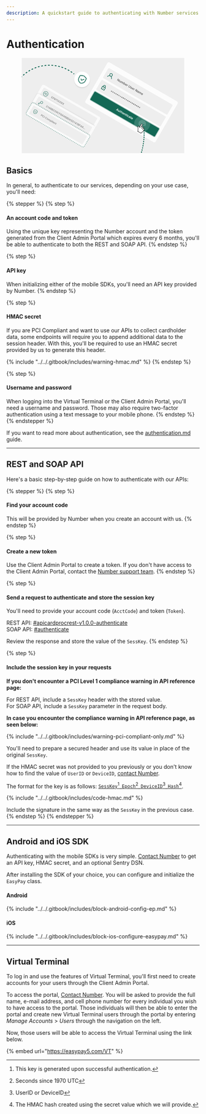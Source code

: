 ```yaml
---
description: A quickstart guide to authenticating with Number services
---
```


# Authentication

<figure><img src="../../.gitbook/assets/Authenticate 2a.png" alt=""><figcaption></figcaption></figure>

## Basics

In general, to authenticate to our services, depending on your use case, you'll need:

{% stepper %}
{% step %}
#### An account code and token

Using the unique key representing the Number account and the token generated from the Client Admin Portal which expires every 6 months, you'll be able to authenticate to both the REST and SOAP API.&#x20;
{% endstep %}

{% step %}
#### API key

When initializing either of the mobile SDKs, you'll need an API key provided by Number.&#x20;
{% endstep %}

{% step %}
#### HMAC secret

If you are PCI Compliant and want to use our APIs to collect cardholder data, some endpoints will require you to append additional data to the session header. With this, you'll be required to use an HMAC secret provided by us to generate this header.

{% include "../../.gitbook/includes/warning-hmac.md" %}
{% endstep %}

{% step %}
#### Username and password

When logging into the Virtual Terminal or the Client Admin Portal, you'll need a username and password. Those may also require two-factor authentication using a text message to your mobile phone.
{% endstep %}
{% endstepper %}

If you want to read more about authentication, see the [authentication.md](../getting-started/basics/authentication.md "mention") guide.



***



## REST and SOAP API

Here's a basic step-by-step guide on how to authenticate with our APIs:

{% stepper %}
{% step %}
#### Find your account code

This will be provided by Number when you create an account with us.
{% endstep %}

{% step %}
#### Create a new token

Use the Client Admin Portal to create a token. If you don't have access to the Client Admin Portal, contact the [Number support team](https://number-development-portal.gitbook.io/number-development-portal/kmuHipzA8ZCcM2LLePFe/help/customer-support).
{% endstep %}

{% step %}
#### Send a request to authenticate and store the session key

You'll need to provide your account code (`AcctCode`) and token (`Token`).

REST API: [#apicardprocrest-v1.0.0-authenticate](../../api-reference/rest-api/authentication.md#apicardprocrest-v1.0.0-authenticate "mention")\
SOAP API: [#authenticate](../../api-reference/soap-api/authentication.md#authenticate "mention")

Review the response and store the value of the `SessKey`.
{% endstep %}

{% step %}
#### Include the session key in your requests

**If you don't encounter a PCI Level 1 compliance warning in API reference page:**

For REST API, include a `SessKey` header with the stored value.\
For SOAP API, include a `SessKey` parameter in the request body.

**In case you encounter the compliance warning in API reference page, as seen below:**

{% include "../../.gitbook/includes/warning-pci-compliant-only.md" %}

You'll need to prepare a secured header and use its value in place of the original `SessKey`.&#x20;

If the HMAC secret was not provided to you previously or you don't know how to find the value of `UserID` or `DeviceID`, [contact Number](../../help/customer-support/).&#x20;

The format for the key is as follows: [`SessKey`](#user-content-fn-1)[^1]\_[`Epoch`](#user-content-fn-2)[^2]\_[`DeviceID`](#user-content-fn-3)[^3]\_[`Hash`](#user-content-fn-4)[^4].

{% include "../../.gitbook/includes/code-hmac.md" %}

Include the signature in the same way as the `SessKey` in the previous case.
{% endstep %}
{% endstepper %}



***



## Android and iOS SDK

Authenticating with the mobile SDKs is very simple. [Contact Number](../../help/customer-support/) to get an API key, HMAC secret, and an optional Sentry DSN.&#x20;

After installing the SDK of your choice, you can configure and initialize the `EasyPay` class.

#### Android

{% include "../../.gitbook/includes/block-android-config-ep.md" %}

#### iOS

{% include "../../.gitbook/includes/block-ios-configure-easypay.md" %}



***



## Virtual Terminal

To log in and use the features of Virtual Terminal, you'll first need to create accounts for your users through the Client Admin Portal.&#x20;

To access the portal, [Contact Number](../../help/customer-support/). You will be asked to provide the full name, e-mail address, and cell phone number for every individual you wish to have access to the portal. Those individuals will then be able to enter the portal and create new Virtual Terminal users through the portal by entering _Manage Accounts_ > _Users_ through the navigation on the left.

Now, those users will be able to access the Virtual Terminal using the link below.

{% embed url="https://easypay5.com/VT" %}





[^1]: This key is generated upon successful authentication.

[^2]: Seconds since 1970 UTC

[^3]: UserID or DeviceID

[^4]: The HMAC hash created using the secret value which we will provide.
